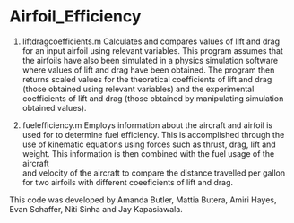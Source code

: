 # Airfoil_Efficiency

1. liftdragcoefficients.m
Calculates and compares values of lift and drag for an input airfoil using relevant variables. This program assumes that the airfoils 
have also been simulated in a physics simulation software where values of lift and drag have been obtained. The program then returns
scaled values for the theoretical coefficients of lift and drag (those obtained using relevant variables) and the experimental coefficients
of lift and drag (those obtained by manipulating simulation obtained values). 

2. fuelefficiency.m
Employs information about the aircraft and airfoil is used for to determine fuel efficiency. This is accomplished through the use of 
kinematic equations using forces such as thrust, drag, lift and weight. This information is then combined with the fuel usage of the aircraft  
and velocity of the aircraft to compare the distance travelled per gallon for two airfoils with different coeeficients of lift and drag.

This code was developed by Amanda Butler, Mattia Butera, Amiri Hayes, Evan Schaffer, Niti Sinha and Jay Kapasiawala. 
